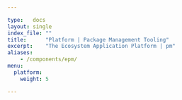 ```yaml
---

type:   docs
layout: single
index_file: ""
title:      "Platform | Package Management Tooling"
excerpt:    "The Ecosystem Application Platform | pm"
aliases:
    - /components/epm/
menu:
  platform:
    weight: 5

---
```

